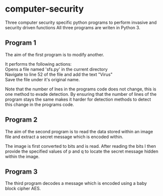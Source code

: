 # computer-security
Three computer security specific python programs to perform invasive and security driven functions
All three programs are writen in Python 3.  

## Program 1

The aim of the first program is to modify another.  
  
It performs the following actions:  
Opens a file named 'sfs.py' in the current directory  
Navigate to line 52 of the file and add the text "Virus"  
Save the file under it's original name.  
  
Note that the number of lnes in the programs code does not change, this is one method to evade detection. By ensuring that the number of lines of the program stays the same makes it harder for detection methods to detect this change in the programs code.  


## Program 2
The aim of the second program is to read the data stored within an image file and extract a secret message which is encoded within.

The image is first converted to bits and is read. After reading the bits I then provide the specified values of p and q to locate the secret message hidden within the image.
  
  
## Program 3  
  
The third program decodes a message which is encoded using a baby block cipher AES. 

